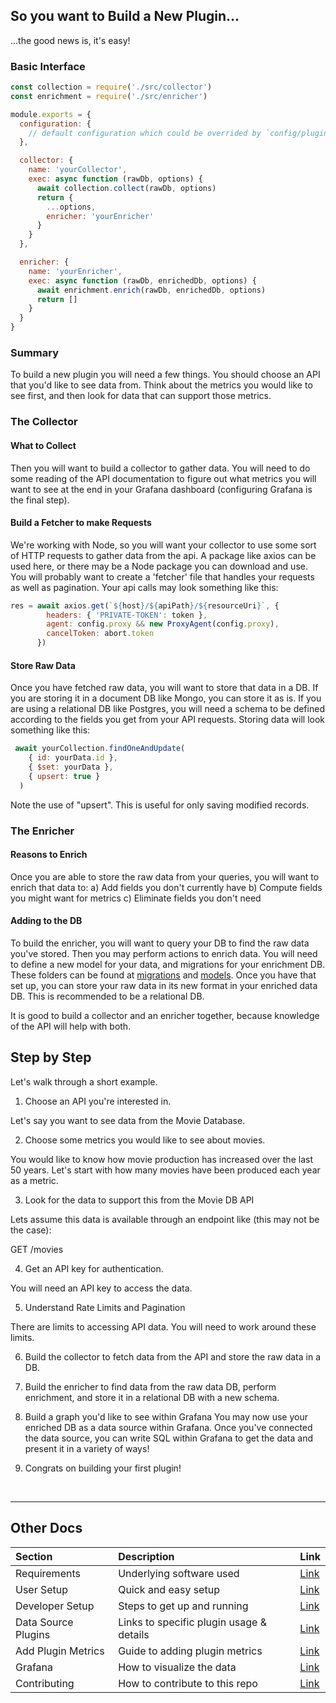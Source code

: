 ## So you want to Build a New Plugin...

...the good news is, it's easy!

### Basic Interface

```js
const collection = require('./src/collector')
const enrichment = require('./src/enricher')

module.exports = {
  configuration: {
    // default configuration which could be overrided by `config/plugins.js`
  },

  collector: {
    name: 'yourCollector',
    exec: async function (rawDb, options) {
      await collection.collect(rawDb, options)
      return {
        ...options,
        enricher: 'yourEnricher'
      }
    }
  },

  enricher: {
    name: 'yourEnricher',
    exec: async function (rawDb, enrichedDb, options) {
      await enrichment.enrich(rawDb, enrichedDb, options)
      return []
    }
  }
}
```
### Summary

To build a new plugin you will need a few things. You should choose an API that you'd like to see data from. Think about the metrics you would like to see first, and then look for data that can support those metrics.

### The Collector

#### What to Collect

Then you will want to build a collector to gather data. You will need to do some reading of the API documentation to figure out what metrics you will want to see at the end in your Grafana dashboard (configuring Grafana is the final step).

#### Build a Fetcher to make Requests

We're working with Node, so you will want your collector to use some sort of HTTP requests to gather data from the api. A package like axios can be used here, or there may be a Node package you can download and use. You will probably want to create a 'fetcher' file that handles your requests as well as pagination. Your api calls may look something like this:

```js
res = await axios.get(`${host}/${apiPath}/${resourceUri}`, {
        headers: { 'PRIVATE-TOKEN': token },
        agent: config.proxy && new ProxyAgent(config.proxy),
        cancelToken: abort.token
      })
```

#### Store Raw Data

Once you have fetched raw data, you will want to store that data in a DB. If you are storing it in a document DB like Mongo, you can store it as is. If you are using a relational DB like Postgres, you will need a schema to be defined according to the fields you get from your API requests. Storing data will look something like this:

```js
 await yourCollection.findOneAndUpdate(
    { id: yourData.id },
    { $set: yourData },
    { upsert: true }
  )
```

Note the use of "upsert". This is useful for only saving modified records.

### The Enricher

#### Reasons to Enrich

Once you are able to store the raw data from your queries, you will want to enrich that data to:
a) Add fields you don't currently have
b) Compute fields you might want for metrics
c) Eliminate fields you don't need

#### Adding to the DB

To build the enricher, you will want to query your DB to find the raw data you've stored. Then you may perform actions to enrich data. You will need to define a new model for your data, and migrations for your enrichment DB. These folders can be found at [migrations](../db/migrations) and [models](../db/postgres). Once you have that set up, you can store your raw data in its new format in your enriched data DB. This is recommended to be a relational DB.

It is good to build a collector and an enricher together, because knowledge of the API will help with both.

## Step by Step

Let's walk through a short example.

1. Choose an API you're interested in.

Let's say you want to see data from the Movie Database.

2. Choose some metrics you would like to see about movies.

You would like to know how movie production has increased over the last 50 years.
Let's start with how many movies have been produced each year as a metric.

3. Look for the data to support this from the Movie DB API

Lets assume this data is available through an endpoint like (this may not be the case):

GET /movies

4. Get an API key for authentication.

You will need an API key to access the data.

5. Understand Rate Limits and Pagination

There are limits to accessing API data. You will need to work around these limits.

6. Build the collector to fetch data from the API and store the raw data in a DB.

7. Build the enricher to find data from the raw data DB, perform enrichment, and store it in
   a relational DB with a new schema.

8. Build a graph you'd like to see within Grafana
   You may now use your enriched DB as a data source within Grafana. Once you've connected
   the data source, you can write SQL within Grafana to get the data and present it in a
   variety of ways!

9. Congrats on building your first plugin!

<br>

---

## Other Docs

Section | Description | Link
:------------ | :------------- | :-------------
Requirements | Underlying software used | [Link](../../README.md#requirements)
User Setup | Quick and easy setup | [Link](../../README.md#user-setup)
Developer Setup | Steps to get up and running | [Link](../../README.md#developer-setup)
Data Source Plugins | Links to specific plugin usage & details | [Link](../../README.md#data-source-plugins)
Add Plugin Metrics | Guide to adding plugin metrics | [Link](HOW-TO-ADD-METRICS.md)
Grafana | How to visualize the data | [Link](../../docs/GRAFANA.md)
Contributing | How to contribute to this repo | [Link](../../CONTRIBUTING.md)
